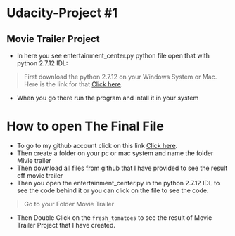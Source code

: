 
# Udacity-Project #1

## Movie Trailer Project
* In here you see entertainment_center.py python file open that with python 2.7.12 IDL:

> First download the python 2.7.12 on your Windows System or Mac. Here is the link for that [Click here](https://www.python.org/downloads/).
- When you go there run the program and intall it in your system
# How to open The Final File
- To go to my github account click on this link [Click here](https://github.com).
- Then create a folder on your pc or mac system and name the folder Mivie trailer
- Then download all files from github that I have provided to see the result off movie trailer
- Then you open the entertainment_center.py in the python 2.7.12 IDL to see the code behind it or you can click on the file to see the code.
>Go to your Folder Movie Trailer
- Then Double Click on the `fresh_tomatoes` to see the result of Movie Trailer Project that I have created.
